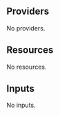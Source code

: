 <!-- BEGIN_TF_DOCS -->
## Providers

No providers.

## Resources

No resources.

## Inputs

No inputs.
<!-- END_TF_DOCS -->    